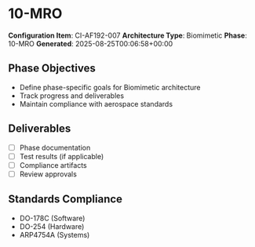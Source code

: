# 10-MRO

**Configuration Item**: CI-AF192-007
**Architecture Type**: Biomimetic
**Phase**: 10-MRO
**Generated**: 2025-08-25T00:06:58+00:00

## Phase Objectives
- Define phase-specific goals for Biomimetic architecture
- Track progress and deliverables
- Maintain compliance with aerospace standards

## Deliverables
- [ ] Phase documentation
- [ ] Test results (if applicable)
- [ ] Compliance artifacts
- [ ] Review approvals

## Standards Compliance
- DO-178C (Software)
- DO-254 (Hardware)
- ARP4754A (Systems)
